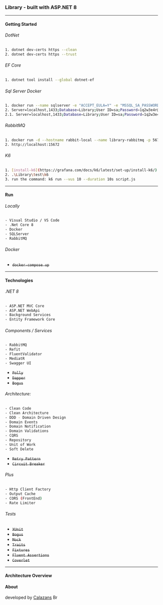 ### Library - built with ASP.NET 8 

---

#### Getting Started

###### DotNet
```sh
1. dotnet dev-certs https --clean
2. dotnet dev-certs https --trust
```

###### EF Core
```sh
1. dotnet tool install --global dotnet-ef
```

###### Sql Server Docker
```sh
1. docker run --name sqlserver -e "ACCEPT_EULA=Y" -e "MSSQL_SA_PASSWORD=1q2w3e4r@#$" -p 1433:1433 -d mcr.microsoft.com/mssql/server
2. Server=localhost,1433;Database=Library;User ID=sa;Password=1q2w3e4r@#$
2.1. Server=localhost,1433;Database=Library;User ID=sa;Password=1q2w3e4r@#$;Trusted_Connection=False; TrustServerCertificate=True;
```

###### RabbitMQ
```sh
1. docker run -d --hostname rabbit-local --name library-rabbitmq -p 5672:5672 -p 15672:15672 -e RABBITMQ_DEFAULT_USER=library -e RABBITMQ_DEFAULT_PASS=library!@# rabbitmq:3-management
2. http://localhost:15672
```

###### K6
```sh
1. [install-k6](https://grafana.com/docs/k6/latest/set-up/install-k6/) 
2. .\Library\test\k6
3. run the command: k6 run --vus 10 --duration 10s script.js
```

---
#### Run
###### Locally
```sh
- Visual Studio / VS Code
- .Net Core 8
- Docker
- SQLServer
- RabbitMQ
```
###### Docker
- ~~```docker-compose up```~~
---
#### Technologies

###### .NET 8
```sh
- ASP.NET MVC Core
- ASP.NET WebApi
- Background Services
- Entity Framework Core
```    

###### Components / Services
```sh
- RabbitMQ
- Refit 
- FluentValidator
- MediatR
- Swagger UI
```        
- ~~```Polly```~~
- ~~```Dapper```~~
- ~~```Bogus```~~

###### Architecture:
```sh
- Clean Code
- Clean Architecture
- DDD - Domain Driven Design
- Domain Events
- Domain Notification
- Domain Validations
- CQRS
- Repository
- Unit of Work
- Soft Delete
```        
- ~~```Retry Pattern```~~
- ~~```Circuit Breaker```~~

###### Plus
```sh
- Http Client Factory
- Output Cache
- CORS (FrontEnd)
- Rate Limiter
```

###### Tests
- ~~```XUnit```~~
- ~~```Bogus```~~
- ~~```Mock```~~
- ~~```Traits```~~
- ~~```Fixtures```~~
- ~~```Fluent Assertions```~~
- ~~```Coverlet```~~
---
#### Architecture Overview

#### About

developed by [Calazans](https://rcalazansn.azurewebsites.net) <img alt="Brasil" src="https://user-images.githubusercontent.com/5068797/161345649-c7184fdc-2bc3-42a9-8fb6-6ffee9c8f9c2.png" width="20" height="14" /> 


